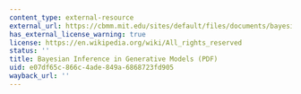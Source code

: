 ```yaml
---
content_type: external-resource
external_url: https://cbmm.mit.edu/sites/default/files/documents/bayesian_inference_slides.pdf
has_external_license_warning: true
license: https://en.wikipedia.org/wiki/All_rights_reserved
status: ''
title: Bayesian Inference in Generative Models (PDF)
uid: e07df65c-866c-4ade-849a-6868723fd905
wayback_url: ''
---
```


